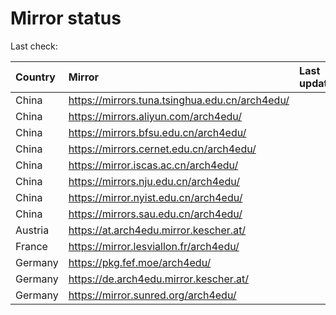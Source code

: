 <script src="./time.js"></script>
# Mirror status
Last check: <script type="text/javascript">localize(1726082163.9509993);</script>

|Country|Mirror|Last update|
|:------|:-----|:----------|
|China|https://mirrors.tuna.tsinghua.edu.cn/arch4edu/|<script type="text/javascript">localize(1726036896);</script>|
|China|https://mirrors.aliyun.com/arch4edu/|<script type="text/javascript">localize(1726036896);</script>|
|China|https://mirrors.bfsu.edu.cn/arch4edu/|<script type="text/javascript">localize(1726036896);</script>|
|China|https://mirrors.cernet.edu.cn/arch4edu/|<script type="text/javascript">localize(1726036896);</script>|
|China|https://mirror.iscas.ac.cn/arch4edu/|<script type="text/javascript">localize(1726036896);</script>|
|China|https://mirrors.nju.edu.cn/arch4edu/|<script type="text/javascript">localize(1726036896);</script>|
|China|https://mirror.nyist.edu.cn/arch4edu/|<script type="text/javascript">localize(1726036896);</script>|
|China|https://mirrors.sau.edu.cn/arch4edu/|<script type="text/javascript">localize(1726036896);</script>|
|Austria|https://at.arch4edu.mirror.kescher.at/|<script type="text/javascript">localize(1726036896);</script>|
|France|https://mirror.lesviallon.fr/arch4edu/|<script type="text/javascript">localize(1726036896);</script>|
|Germany|https://pkg.fef.moe/arch4edu/|<script type="text/javascript">localize(1726036896);</script>|
|Germany|https://de.arch4edu.mirror.kescher.at/|<script type="text/javascript">localize(1726036896);</script>|
|Germany|https://mirror.sunred.org/arch4edu/|<script type="text/javascript">localize(1726036896);</script>|

<script src="./tablefilter/tablefilter.js"></script>
<script src="./table.js"></script>